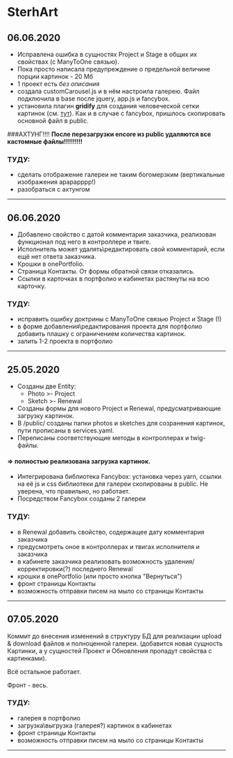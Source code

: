 ﻿# SterhArt
## 06.06.2020
* Исправлена ошибка в сущностях Project и Stage в общих их свойствах (с ManyToOne связью).
* Пока просто написала предупреждение о предельной величине порции картинок - 20 Мб
* 1 проект есть _без описания_
* создала customCarousel.js и в нём настроила галерею. Файл подключила в base после jquery, app.js и fancybox.
* установила плагин __gridify__ для создания человеческой сетки картинок (см. [тут](https://itchief.ru/bootstrap/image-gallery)). Как и в случае с fancybox, пришлось скопировать основной файл в public.

###АХТУНГ!!!!
__После перезагрузки encore из public удаляются все кастомные файлы!!!!!!!!!__

### ТУДУ:
- сделать отображение галереи не таким богомерзким (вертикальные изображения арарарррр!)
- разобраться с ахтунгом

***

## 06.06.2020
* Добавлено свойство с датой комментария заказчика, реализован функционал под него в контроллере и твиге.
* Исполнитель может удалять\редактировать свой комментарий, если ещё нет ответа заказчика.
* Крошки в onePortfolio.
* Страница Контакты. От формы обратной связи отказались.
* Ссылки в карточках в портфолио и кабинетах растянуты на всю карточку.

### ТУДУ:
- исправить ошибку доктрины с ManyToOne связью Project и Stage (!)
- в форме добавления\редактирования проекта для портфолио добавить плашку с ограничением количества картинок.
- залить 1-2 проекта в портфолио
***

## 25.05.2020
* Созданы две Entity:
    * Photo >- Project
    * Sketch >- Renewal
* Созданы формы для нового Project и Renewal, предусматривающие загрузку картинок.
* В /public/ созданы папки photos и sketches для созранения картинок, пути прописаны в services.yaml.
* Переписаны соответствующие методы в контроллерах и twig-файлы.

#### => полностью реализована загрузка картинок.

* Интегрирована библиотека Fancybox: установка через yarn, ссылки на её js и css библиотеки для галереи скопированы в public. Не уверена, что правильно, но работает.
* Посредством Fancybox созданы 2 галереи


### ТУДУ:
- в Renewal добавить свойство, содержащее дату комментария заказчика
- предусмотреть оное в контроллерах и твигах исполнителя и заказчика
- в кабинете заказчика реализовать возможность удаления/корректировки(?) последнего Renewal
- крошки в onePortfolio (или просто кнопка "Вернуться")
- фронт страницы Контакты
- возможность отправки писем на мыло со страницы Контакты
***

## 07.05.2020
Коммит до внесения изменений в структуру БД для реализации upload & download файлов и полноценной галереи.
(добавится новая сущность Картинки, а у сущностей Проект и Обновления пропадут свойства с картинками).

Всё остальное работает.

Фронт - весь.

### ТУДУ:
- галерея в портфолио
- загрузка\выгрузка (галерея?) картинок в кабинетах
- фронт страницы Контакты
- возможность отправки писем на мыло со страницы Контакты
***